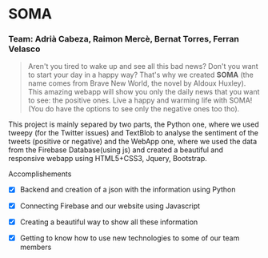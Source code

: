 # SOMA

### Team: Adrià Cabeza, Raimon Mercè, Bernat Torres, Ferran Velasco



> Aren't you tired to wake up and see all this bad news? Don't you want to start your day in a happy way? That's why we created **SOMA** (the name comes from Brave New World, the novel by Aldoux Huxley). This amazing webapp will show you only the daily news that you want to see: the positive ones. Live a happy and warming life with SOMA! (You do have the options to see only the negative ones too tho).

This project is mainly separed by two parts, the Python one, where we used tweepy (for the Twitter issues) and TextBlob to analyse the sentiment of the tweets (positive or negative) and the WebApp one, where we used the data from the Firebase Database(using js) and created a beautiful and responsive webapp using HTML5+CSS3, Jquery, Bootstrap.



Accomplishements

- [x] Backend and creation of a json with the information using Python
- [x] Connecting Firebase and our website using Javascript
- [x] Creating a beautiful way to show all these information 
- [x] Getting to know how to use new technologies to some of our team members

